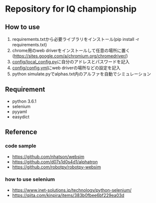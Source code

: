 # Repository for IQ championship

## How to use
1. requirements.txtから必要ライブラリをインストール(pip install -r requirements.txt)
2. chrome用のweb driverをインストールして任意の場所に置く(https://sites.google.com/a/chromium.org/chromedriver/)
3. [config/local_config.py](https://github.com/kacky24/websim/blob/master/config/local_config.py)に自分のアドレスとパスワードを記入
4. [config/config.yml](https://github.com/kacky24/websim/blob/master/config/config.yml)にweb driverの場所などの設定を記入
5. python simulate.pyでalphas.txt内のアルファを自動でシミュレーション

## Requirement
- python 3.6.1
- selenium
- pyyaml
- easydict

## Reference
### code sample
- https://github.com/nhatson/websim
- https://github.com/d07s1d0s4d1/alphatron
- https://github.com/robotpy/robotpy-websim

### how to use selenium
- https://www.inet-solutions.jp/technology/python-selenium/
- https://qiita.com/kinpira/items/383b0fbee6bf229ea03d
